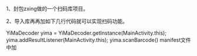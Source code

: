 1、封包zxing做的一个扫码库项目。

2、导入库再再加如下几行代码就可以实现扫码功能。

YiMaDecoder yima = YiMaDecoder.getInstance(MainActivity.this);
yima.addResultListener(MainActivity.this);
yima.scanBarcode()
manifest文件中加 
<activity android:name="com.yima.camera.CaptureActivity" />
